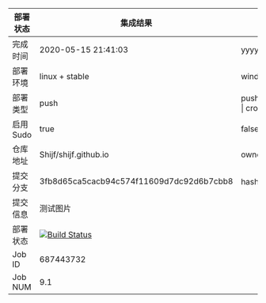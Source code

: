 


部署状态 | 集成结果 | 参考值
---|---|---
完成时间 | 2020-05-15 21:41:03 | yyyy-mm-dd hh:mm:ss
部署环境 | linux + stable | window \| linux + stable
部署类型 | push | push \| pull_request \| api \| cron
启用Sudo | true | false \| true
仓库地址 | Shijf/shijf.github.io | owner_name/repo_name
提交分支 | 3fb8d65ca5cacb94c574f11609d7dc92d6b7cbb8 | hash 16位
提交信息 | 测试图片 |
部署状态 | [![Build Status](https://travis-ci.org/Shijf/shijf.github.io.svg?branch=hexo)](https://travis-ci.org/Shijf/shijf.github.io)
Job ID   | 687443732 |
Job NUM  | 9.1 |
